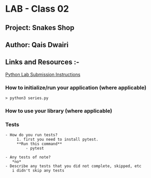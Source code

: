 
# LAB - Class 02
## Project: Snakes Shop
## Author: Qais Dwairi
## Links and Resources :-
    
 [Python Lab Submission Instructions](https://codefellows.github.io/code-401-python-guide/reference/submission-instructions/labs/)



### How to initialize/run your application (where applicable)

    > python3 series.py

### How to use your library (where applicable) 
### Tests

    - How do you run tests?
         1. first you need to install pytest.
         **Run this command**
             - pytest

    - Any tests of note?
       *no*
    - Describe any tests that you did not complete, skipped, etc
       i didn't skip any tests 